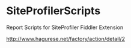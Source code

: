 # SiteProfilerScripts
Report Scripts for SiteProfiler Fiddler Extension

http://www.hagurese.net/factory/action/detail/2
